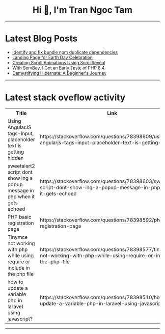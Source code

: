 <h1 align="center">Hi 👋, I'm Tran Ngoc Tam</h1>

---

# Latest Blog Posts 
<!-- BLOG-POST-LIST:START -->
- [Identify and fix bundle npm duplicate dependencies](https://dev.to/relative-ci/identify-and-fix-bundle-npm-duplicate-dependencies-28nj)
- [Landing Page for Earth Day Celebration](https://dev.to/bearv5/landing-page-for-earth-day-celebration-43gb)
- [Creating Scroll Animations Using ScrollReveal](https://dev.to/symplymuslimah12/creating-scroll-animations-using-scrollreveal-43jp)
- [With ServBay, I Got an Early Taste of PHP 8.4.](https://dev.to/hikarimaeda/with-servbay-i-got-an-early-taste-of-php-84-2nd8)
- [Demystifying Hibernate: A Beginner&#39;s Journey](https://dev.to/vishalwaje/demystifying-hibernate-a-beginners-journey-2b01)
<!-- BLOG-POST-LIST:END -->

---

# Latest stack oveflow activity
<table>
  <tr><th>Title</th><th>Link</th></tr>
  <!-- STACKOVERFLOW:START --><tr><td>Using AngularJS tags-input, placeholder text is getting hidden</td><td>https://stackoverflow.com/questions/78398609/using-angularjs-tags-input-placeholder-text-is-getting-hidden</td></tr><tr><td>sweetalert2 script dont show ing a popup message in php when it gets echoed</td><td>https://stackoverflow.com/questions/78398603/sweetalert2-script-dont-show-ing-a-popup-message-in-php-when-it-gets-echoed</td></tr><tr><td>PHP basic registration page</td><td>https://stackoverflow.com/questions/78398592/php-basic-registration-page</td></tr><tr><td>Tinymce not working with php while using require or include in the php file</td><td>https://stackoverflow.com/questions/78398577/tinymce-not-working-with-php-while-using-require-or-include-in-the-php-file</td></tr><tr><td>how to update a variable php in laravel using javascript?</td><td>https://stackoverflow.com/questions/78398510/how-to-update-a-variable-php-in-laravel-using-javascript</td></tr><!-- STACKOVERFLOW:END -->
</table>

---


